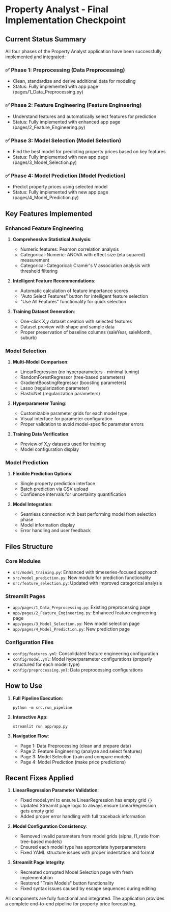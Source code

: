 # Property Analyst - Final Implementation Checkpoint

## Current Status Summary
All four phases of the Property Analyst application have been successfully implemented and integrated:

### ✅ Phase 1: Preprocessing (Data Preprocessing)
- Clean, standardize and derive additional data for modeling
- Status: Fully implemented with app page (pages/1_Data_Preprocessing.py)

### ✅ Phase 2: Feature Engineering (Feature Engineering)  
- Understand features and automatically select features for prediction
- Status: Fully implemented with enhanced app page (pages/2_Feature_Engineering.py)

### ✅ Phase 3: Model Selection (Model Selection)
- Find the best model for predicting property prices based on key features
- Status: Fully implemented with new app page (pages/3_Model_Selection.py)

### ✅ Phase 4: Model Prediction (Model Prediction)
- Predict property prices using selected model
- Status: Fully implemented with new app page (pages/4_Model_Prediction.py)

## Key Features Implemented

### Enhanced Feature Engineering
1. **Comprehensive Statistical Analysis**:
   - Numeric features: Pearson correlation analysis
   - Categorical-Numeric: ANOVA with effect size (eta squared) measurement
   - Categorical-Categorical: Cramér's V association analysis with threshold filtering

2. **Intelligent Feature Recommendations**:
   - Automatic calculation of feature importance scores
   - "Auto Select Features" button for intelligent feature selection
   - "Use All Features" functionality for quick selection

3. **Training Dataset Generation**:
   - One-click X,y dataset creation with selected features
   - Dataset preview with shape and sample data
   - Proper preservation of baseline columns (saleYear, saleMonth, suburb)

### Model Selection
1. **Multi-Model Comparison**:
   - LinearRegression (no hyperparameters - minimal tuning)
   - RandomForestRegressor (tree-based parameters)
   - GradientBoostingRegressor (boosting parameters)
   - Lasso (regularization parameter)
   - ElasticNet (regularization parameters)

2. **Hyperparameter Tuning**:
   - Customizable parameter grids for each model type
   - Visual interface for parameter configuration
   - Proper validation to avoid model-specific parameter errors

3. **Training Data Verification**:
   - Preview of X,y datasets used for training
   - Model configuration display

### Model Prediction
1. **Flexible Prediction Options**:
   - Single property prediction interface
   - Batch prediction via CSV upload
   - Confidence intervals for uncertainty quantification

2. **Model Integration**:
   - Seamless connection with best performing model from selection phase
   - Model information display
   - Error handling and user feedback

## Files Structure

### Core Modules
- `src/model_training.py`: Enhanced with timeseries-focused approach
- `src/model_prediction.py`: New module for prediction functionality
- `src/feature_selection.py`: Updated with improved categorical analysis

### Streamlit Pages
- `app/pages/1_Data_Preprocessing.py`: Existing preprocessing page
- `app/pages/2_Feature_Engineering.py`: Enhanced feature engineering page
- `app/pages/3_Model_Selection.py`: New model selection page
- `app/pages/4_Model_Prediction.py`: New prediction page

### Configuration Files
- `config/features.yml`: Consolidated feature engineering configuration
- `config/model.yml`: Model hyperparameter configurations (properly structured for each model type)
- `config/preprocessing.yml`: Data preprocessing configurations

## How to Use

1. **Full Pipeline Execution**:
   ```
   python -m src.run_pipeline
   ```

2. **Interactive App**:
   ```
   streamlit run app/app.py
   ```

3. **Navigation Flow**:
   - Page 1: Data Preprocessing (clean and prepare data)
   - Page 2: Feature Engineering (analyze and select features)
   - Page 3: Model Selection (train and compare models)
   - Page 4: Model Prediction (make price predictions)

## Recent Fixes Applied

1. **LinearRegression Parameter Validation**:
   - Fixed model.yml to ensure LinearRegression has empty grid `{}`
   - Updated Streamlit page logic to always ensure LinearRegression gets empty grid
   - Added proper error handling with full traceback information

2. **Model Configuration Consistency**:
   - Removed invalid parameters from model grids (alpha, l1_ratio from tree-based models)
   - Ensured each model type has appropriate hyperparameters
   - Fixed YAML structure issues with proper indentation and format

3. **Streamlit Page Integrity**:
   - Recreated corrupted Model Selection page with fresh implementation
   - Restored "Train Models" button functionality
   - Fixed syntax issues caused by escape sequences during editing

All components are fully functional and integrated. The application provides a complete end-to-end pipeline for property price forecasting.
